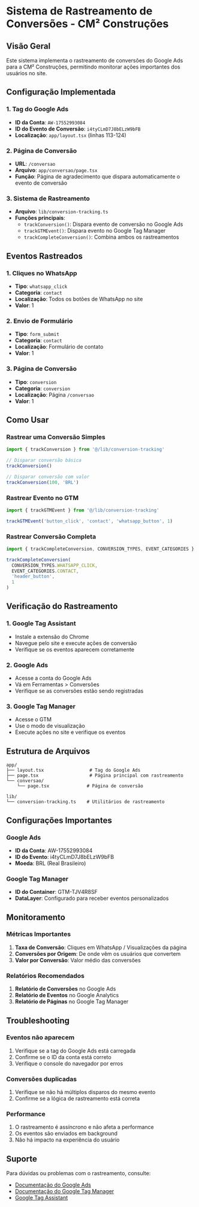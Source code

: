 # Sistema de Rastreamento de Conversões - CM² Construções

## Visão Geral

Este sistema implementa o rastreamento de conversões do Google Ads para a CM² Construções, permitindo monitorar ações importantes dos usuários no site.

## Configuração Implementada

### 1. Tag do Google Ads
- **ID da Conta**: `AW-17552993084`
- **ID do Evento de Conversão**: `i4tyCLmD7J8bELzW9bFB`
- **Localização**: `app/layout.tsx` (linhas 113-124)

### 2. Página de Conversão
- **URL**: `/conversao`
- **Arquivo**: `app/conversao/page.tsx`
- **Função**: Página de agradecimento que dispara automaticamente o evento de conversão

### 3. Sistema de Rastreamento
- **Arquivo**: `lib/conversion-tracking.ts`
- **Funções principais**:
  - `trackConversion()`: Dispara evento de conversão no Google Ads
  - `trackGTMEvent()`: Dispara evento no Google Tag Manager
  - `trackCompleteConversion()`: Combina ambos os rastreamentos

## Eventos Rastreados

### 1. Cliques no WhatsApp
- **Tipo**: `whatsapp_click`
- **Categoria**: `contact`
- **Localização**: Todos os botões de WhatsApp no site
- **Valor**: 1

### 2. Envio de Formulário
- **Tipo**: `form_submit`
- **Categoria**: `contact`
- **Localização**: Formulário de contato
- **Valor**: 1

### 3. Página de Conversão
- **Tipo**: `conversion`
- **Categoria**: `conversion`
- **Localização**: Página `/conversao`
- **Valor**: 1

## Como Usar

### Rastrear uma Conversão Simples
```typescript
import { trackConversion } from '@/lib/conversion-tracking'

// Disparar conversão básica
trackConversion()

// Disparar conversão com valor
trackConversion(100, 'BRL')
```

### Rastrear Evento no GTM
```typescript
import { trackGTMEvent } from '@/lib/conversion-tracking'

trackGTMEvent('button_click', 'contact', 'whatsapp_button', 1)
```

### Rastrear Conversão Completa
```typescript
import { trackCompleteConversion, CONVERSION_TYPES, EVENT_CATEGORIES } from '@/lib/conversion-tracking'

trackCompleteConversion(
  CONVERSION_TYPES.WHATSAPP_CLICK,
  EVENT_CATEGORIES.CONTACT,
  'header_button',
  1
)
```

## Verificação do Rastreamento

### 1. Google Tag Assistant
- Instale a extensão do Chrome
- Navegue pelo site e execute ações de conversão
- Verifique se os eventos aparecem corretamente

### 2. Google Ads
- Acesse a conta do Google Ads
- Vá em Ferramentas > Conversões
- Verifique se as conversões estão sendo registradas

### 3. Google Tag Manager
- Acesse o GTM
- Use o modo de visualização
- Execute ações no site e verifique os eventos

## Estrutura de Arquivos

```
app/
├── layout.tsx                 # Tag do Google Ads
├── page.tsx                   # Página principal com rastreamento
└── conversao/
    └── page.tsx              # Página de conversão

lib/
└── conversion-tracking.ts    # Utilitários de rastreamento
```

## Configurações Importantes

### Google Ads
- **ID da Conta**: AW-17552993084
- **ID do Evento**: i4tyCLmD7J8bELzW9bFB
- **Moeda**: BRL (Real Brasileiro)

### Google Tag Manager
- **ID do Container**: GTM-TJV4R8SF
- **DataLayer**: Configurado para receber eventos personalizados

## Monitoramento

### Métricas Importantes
1. **Taxa de Conversão**: Cliques em WhatsApp / Visualizações da página
2. **Conversões por Origem**: De onde vêm os usuários que convertem
3. **Valor por Conversão**: Valor médio das conversões

### Relatórios Recomendados
1. **Relatório de Conversões** no Google Ads
2. **Relatório de Eventos** no Google Analytics
3. **Relatório de Páginas** no Google Tag Manager

## Troubleshooting

### Eventos não aparecem
1. Verifique se a tag do Google Ads está carregada
2. Confirme se o ID da conta está correto
3. Verifique o console do navegador por erros

### Conversões duplicadas
1. Verifique se não há múltiplos disparos do mesmo evento
2. Confirme se a lógica de rastreamento está correta

### Performance
1. O rastreamento é assíncrono e não afeta a performance
2. Os eventos são enviados em background
3. Não há impacto na experiência do usuário

## Suporte

Para dúvidas ou problemas com o rastreamento, consulte:
- [Documentação do Google Ads](https://support.google.com/google-ads)
- [Documentação do Google Tag Manager](https://developers.google.com/tag-manager)
- [Google Tag Assistant](https://tagassistant.google.com/)
